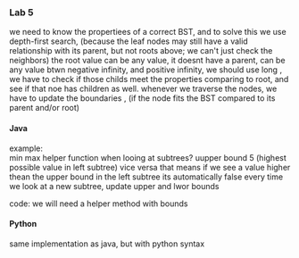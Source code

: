 ### Lab 5
we need to know the propertiees of a correct BST, and to solve this we use depth-first search, (because the leaf nodes may still have a valid relationship with its parent, but not roots above; we can't just check the neighbors)
the root value can be any value, it doesnt have a parent, can be any value btwn negative infinity, and positive infinity, we should use long , we have to check if those childs meet the properties comparing to root, and see if that noe has children as well. 
whenever we traverse the nodes, we have to update the boundaries , (if the node fits the BST compared to its parent and/or root)

#### Java
example:         
        min max helper function when looing at subtrees?
        uupper bound 5 (highest possible value in left subtree) vice versa
         that means if we see a value higher thean the upper bound in the left subtree its automatically false
        every time we look at a new subtree, update upper and lwor bounds

code: we will need a helper method with bounds

#### Python
same implementation as java, but with python syntax